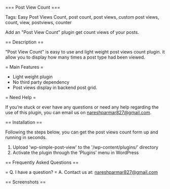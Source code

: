 === Post View Count ===

Tags: Easy Post Views Count, post count, post views, custom post views, count, view, postviews, counter

Add an "Post View Count" plugin get count views of your posts.


== Description ==

"Post View Count" is easy to use and light weight post views count plugin. it allow you to display how many times a post type had been viewed.

= Main Features =

* Light weight plugin
* No third party dependency
* Post views display in backend post grid.


= Need Help =

If you’re stuck or ever have any questions or need any help regarding the use of this plugin, you can email us on [nareshparmar827@gmail.com](mailto:nareshparmar827@gmail.com).


== Installation ==

Following the steps below, you can get the post views count form up and running in seconds.

1. Upload 'wp-simple-post-view' to the '/wp-content/plugins/' directory
2. Activate the plugin through the 'Plugins' menu in WordPress

== Frequently Asked Questions ==

= Q. I have a question? =
A. Contact us at: [nareshparmar827@gmail.com](mailto:nareshparmar827@gmail.com)

== Screenshots ==
